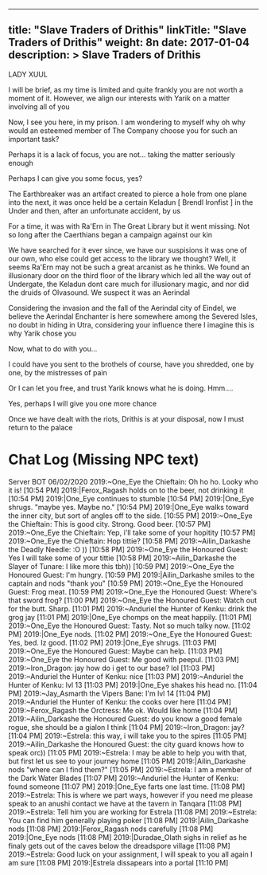 
---
title: "Slave Traders of Drithis"
linkTitle: "Slave Traders of Drithis"
weight: 8n
date: 2017-01-04
description: >
 Slave Traders of Drithis
---

LADY XUUL

I will be brief, as my time is limited and quite frankly you are not worth a moment of it. However, we align our interests with Yarik on a matter involving all of you

Now, I see you here, in my prison. I am wondering to myself why oh why would an esteemed member of The Company choose you for such an important task?

Perhaps it is a lack of focus, you are not... taking the matter seriously enough

Perhaps I can give you some focus, yes? 

The Earthbreaker was an artifact created to pierce a hole from one plane into the next, it was once held be a certain Keladun [ Brendl Ironfist ] in the Under and then, after an unfortunate accident, by us

For a time, it was with Ra'Ern in The Great Library but it went missing. Not so long after the Caerthians began a campaign against our kin 

We have searched for it ever since, we have our suspisions it was one of our own, who else could get access to the library we thought? Well, it seems Ra'Ern may not be such a great arcanist as he thinks. We found an illusionary door on the third floor of the library which led all the way out of Undergate, the Keladun dont care much for illusionary magic, and nor did the druids of Olvasound. We suspect it was an Aerindal

Considering the invasion and the fall of the Aerindal city of Eindel, we believe the Aerindal Enchanter is here somewhere among the Severed Isles, no doubt in hiding in Utra, considering your influence there I imagine this is why Yarik chose you

Now, what to do with you...

I could have you sent to the brothels of course, have you shredded, one by one, by the mistresses of pain

Or I can let you free, and trust Yarik knows what he is doing. Hmm.... 

Yes, perhaps I will give you one more chance

Once we have dealt with the riots, Drithis is at your disposal, now I must return to the palace


# Chat Log (Missing NPC text)


Server
BOT
06/02/2020
2019:~One_Eye the Chieftain: Oh ho ho. Looky who it is!
[10:54 PM]
2019:|Ferox_Ragash holds on to the beer, not drinking it
[10:54 PM]
2019:|One_Eye continues to stumble
[10:54 PM]
2019:|One_Eye shrugs. "maybe yes. Maybe no."
[10:54 PM]
2019:|One_Eye walks toward the inner city, but sort of angles off to the side.
[10:55 PM]
2019:~One_Eye the Chieftain: This is good city. Strong. Good beer.
[10:57 PM]
2019:~One_Eye the Chieftain: Yep, i'll take some of your hopitity
[10:57 PM]
2019:~One_Eye the Chieftain: Hop tittie?
[10:58 PM]
2019:~Ailin_Darkashe the Deadly Needle: :O ))
[10:58 PM]
2019:~One_Eye the Honoured Guest: Yes I will take some of your tittie
[10:58 PM]
2019:~Ailin_Darkashe the Slayer of Tunare: I like more this tbh))
[10:59 PM]
2019:~One_Eye the Honoured Guest: I'm hungry.
[10:59 PM]
2019:|Ailin_Darkashe smiles to the captain and nods "thank you"
[10:59 PM]
2019:~One_Eye the Honoured Guest: Frog meat.
[10:59 PM]
2019:~One_Eye the Honoured Guest: Where's that sword frog?
[11:00 PM]
2019:~One_Eye the Honoured Guest: Watch out for the butt. Sharp.
[11:01 PM]
2019:~Anduriel the Hunter of Kenku: drink the grog jay
[11:01 PM]
2019:|One_Eye chomps on the meat happily.
[11:01 PM]
2019:~One_Eye the Honoured Guest: Tasty. Not so much talky now.
[11:02 PM]
2019:|One_Eye nods.
[11:02 PM]
2019:~One_Eye the Honoured Guest: Yes, bed. Iz good.
[11:02 PM]
2019:|One_Eye shrugs.
[11:03 PM]
2019:~One_Eye the Honoured Guest: Maybe can help.
[11:03 PM]
2019:~One_Eye the Honoured Guest: Me good with peepul.
[11:03 PM]
2019:~Iron_Dragon: jay how do i get to our base? lol
[11:03 PM]
2019:~Anduriel the Hunter of Kenku: nice
[11:03 PM]
2019:~Anduriel the Hunter of Kenku: lvl 13
[11:03 PM]
2019:|One_Eye shakes his head no.
[11:04 PM]
2019:~Jay_Asmarth the Vipers Bane: I'm lvl 14
[11:04 PM]
2019:~Anduriel the Hunter of Kenku: the cooks over here
[11:04 PM]
2019:~Ferox_Ragash the Orctress: Me ok. Would like home
[11:04 PM]
2019:~Ailin_Darkashe the Honoured Guest: do you know a good female rogue, she should be a gialon I think
[11:04 PM]
2019:~Iron_Dragon: jay?
[11:04 PM]
2019:~Estrela: this way, i will take you to the spires
[11:05 PM]
2019:~Ailin_Darkashe the Honoured Guest: the city guard knows how to speak orc))
[11:05 PM]
2019:~Estrela: I may be able to help you with that, but first let us see to your journey home
[11:05 PM]
2019:|Ailin_Darkashe nods "where can I find them?"
[11:05 PM]
2019:~Estrela: I am a member of the Dark Water Blades
[11:07 PM]
2019:~Anduriel the Hunter of Kenku: found someone
[11:07 PM]
2019:|One_Eye farts one last time.
[11:08 PM]
2019:~Estrela: This is where we part ways, however if you need me please speak to an anushi contact we have at the tavern in Tanqara
[11:08 PM]
2019:~Estrela: Tell him you are working for Estrela
[11:08 PM]
2019:~Estrela: You can find him generally playing poker
[11:08 PM]
2019:|Ailin_Darkashe nods
[11:08 PM]
2019:|Ferox_Ragash nods carefully
[11:08 PM]
2019:|One_Eye nods
[11:08 PM]
2019:|Duradae_Olath sighs in relief as he finaly gets out of the caves below the dreadspore village
[11:08 PM]
2019:~Estrela: Good luck on your assignment, I will speak to you all again I am sure
[11:08 PM]
2019:|Estrela dissapears into a portal
[11:10 PM]
